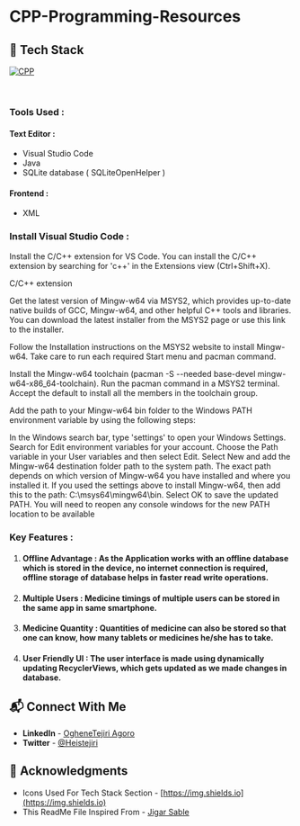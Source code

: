 # CPP-Programming-Resources

## 📌 Tech Stack

[![CPP](https://img.shields.io/badge/cpp%20-%23E34F26.svg?&style=for-the-badge&logo=cpp&logoColor=white)](https://github.com/heistejiri)&nbsp;


<br>

### Tools Used :

#### Text Editor :
  * Visual Studio Code
  * Java 
  * SQLite database ( SQLiteOpenHelper )
#### Frontend :
  * XML



### Install Visual Studio Code :
Install the C/C++ extension for VS Code. You can install the C/C++ extension by searching for 'c++' in the Extensions view (Ctrl+Shift+X).

C/C++ extension

Get the latest version of Mingw-w64 via MSYS2, which provides up-to-date native builds of GCC, Mingw-w64, and other helpful C++ tools and libraries. You can download the latest installer from the MSYS2 page or use this link to the installer.

Follow the Installation instructions on the MSYS2 website to install Mingw-w64. Take care to run each required Start menu and pacman command.

Install the Mingw-w64 toolchain (pacman -S --needed base-devel mingw-w64-x86_64-toolchain). Run the pacman command in a MSYS2 terminal. Accept the default to install all the members in the toolchain group.

Add the path to your Mingw-w64 bin folder to the Windows PATH environment variable by using the following steps:

In the Windows search bar, type 'settings' to open your Windows Settings.
Search for Edit environment variables for your account.
Choose the Path variable in your User variables and then select Edit.
Select New and add the Mingw-w64 destination folder path to the system path. The exact path depends on which version of Mingw-w64 you have installed and where you installed it. If you used the settings above to install Mingw-w64, then add this to the path: C:\msys64\mingw64\bin.
Select OK to save the updated PATH. You will need to reopen any console windows for the new PATH location to be available

### Key Features :
1. #### **Offline Advantage** : As the Application works with an offline database which is stored in the device, no internet connection is required, offline storage of database helps in faster read write operations.
2. #### **Multiple Users** : Medicine timings of multiple users can be stored in the same app in same smartphone.
3. #### **Medicine Quantity** : Quantities of medicine can also be stored so that one can know, how many tablets or medicines he/she has to take.
4. #### **User Friendly UI** : The user interface is made using dynamically updating RecyclerViews, which gets updated as we made changes in database.


## 📬 Connect With Me

- **LinkedIn** - [OgheneTejiri Agoro](https://www.linkedin.com/in/heistejiri/)
- **Twitter** - [@Heistejiri](https://www.twitter.com/heistejiri)

## 📌 Acknowledgments

- Icons Used For Tech Stack Section - [https://img.shields.io](https://img.shields.io)
- This ReadMe File Inspired From - [Jigar Sable](https://github.com/jigar-sable)
